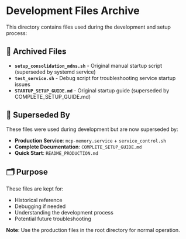 # Development Files Archive

This directory contains files used during the development and setup process:

## 📁 Archived Files

- **`setup_consolidation_mdns.sh`** - Original manual startup script (superseded by systemd service)
- **`test_service.sh`** - Debug script for troubleshooting service startup issues
- **`STARTUP_SETUP_GUIDE.md`** - Original startup guide (superseded by COMPLETE_SETUP_GUIDE.md)

## 🔄 Superseded By

These files were used during development but are now superseded by:

- **Production Service**: `mcp-memory.service` + `service_control.sh`
- **Complete Documentation**: `COMPLETE_SETUP_GUIDE.md`
- **Quick Start**: `README_PRODUCTION.md`

## 🗂️ Purpose

These files are kept for:
- Historical reference
- Debugging if needed
- Understanding the development process
- Potential future troubleshooting

**Note**: Use the production files in the root directory for normal operation.